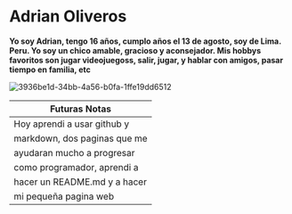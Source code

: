 # Adrian Oliveros


**Yo soy Adrian, tengo 16 años, cumplo años el 13 de agosto, soy de Lima. Peru. Yo soy un chico amable, gracioso y aconsejador. Mis hobbys favoritos son jugar videojuegoss, salir, jugar, y hablar con amigos, pasar tiempo en familia, etc**
 


![3936be1d-34bb-4a56-b0fa-1ffe19dd6512](https://github.com/user-attachments/assets/109cca3c-dcef-4158-9782-69c52d4f40d5)

| Futuras Notas                     |
| --------------------------------- |
| Hoy aprendi a usar github y       |
| markdown, dos paginas que me      |
| ayudaran mucho a progresar        |
| como programador, aprendi a       |
| hacer un README.md y a hacer      |
| mi pequeña pagina web             |
